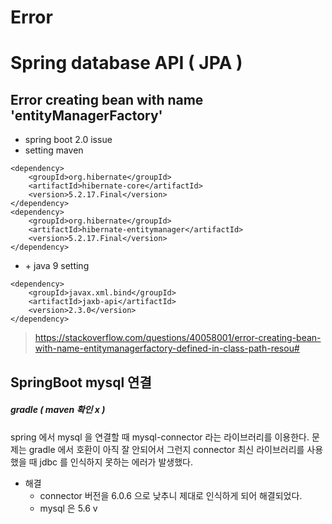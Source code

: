 # Error 

# Spring database API ( JPA )

## Error creating bean with name 'entityManagerFactory' 
- spring boot 2.0 issue
- setting maven 

```
<dependency>
    <groupId>org.hibernate</groupId>
    <artifactId>hibernate-core</artifactId>
    <version>5.2.17.Final</version>
</dependency>
<dependency>
    <groupId>org.hibernate</groupId>
    <artifactId>hibernate-entitymanager</artifactId>
    <version>5.2.17.Final</version>
</dependency>
```

- \+ java 9 setting

```
<dependency>
    <groupId>javax.xml.bind</groupId>
    <artifactId>jaxb-api</artifactId>
    <version>2.3.0</version>
</dependency>
```

> https://stackoverflow.com/questions/40058001/error-creating-bean-with-name-entitymanagerfactory-defined-in-class-path-resou#


## SpringBoot mysql 연결
##### gradle ( maven 확인 x )
spring 에서 mysql 을 연결할 때 mysql-connector 라는 라이브러리를 이용한다. 문제는 gradle 에서 호환이 아직 잘 안되어서 그런지 connector 최신 라이브러리를 사용했을 때 jdbc 를 인식하지 못하는 에러가 발생했다.
- 해결
    - connector 버전을 6.0.6 으로 낮추니 제대로 인식하게 되어 해결되었다.
    - mysql 은 5.6 v
